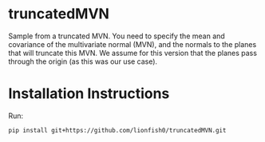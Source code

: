 # truncatedMVN
Sample from a truncated MVN. You need to specify the mean and covariance of
the multivariate normal (MVN), and the normals to the planes that will
truncate this MVN. We assume for this version that the planes pass through
the origin (as this was our use case).

# Installation Instructions

Run:

```
pip install git+https://github.com/lionfish0/truncatedMVN.git
```

